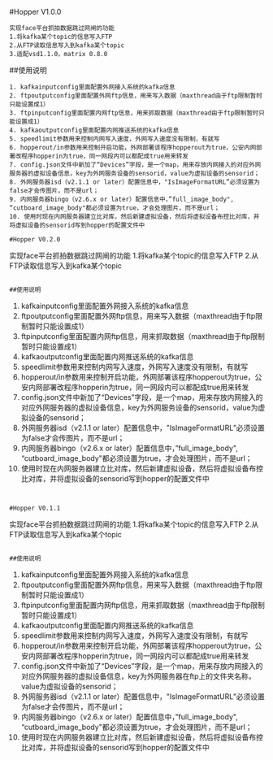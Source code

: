 
#Hopper V1.0.0
```
实现face平台抓拍数据跳过网闸的功能
1.将kafka某个topic的信息写入FTP
2.从FTP读取信息写入到kafka某个topic
3.适配vsd1.1.0，matrix 0.8.0
```

##使用说明
```
1. kafkainputconfig里面配置外网接入系统的kafka信息
2. ftpoutputconfig里面配置外网ftp信息，用来写入数据（maxthread由于ftp限制暂时只能设置成1）
3. ftpinputconfig里面配置内网ftp信息，用来抓取数据（maxthread由于ftp限制暂时只能设置成1）
4. kafkaoutputconfig里面配置内网推送系统的kafka信息
5. speedlimit参数用来控制内网写入速度，外网写入速度没有限制，有就写
6. hopperout/in参数用来控制开启功能，外网部署该程序hopperout为true，公安内网部署改程序hopperin为true，同一网段内可以都配成true用来转发
7. config.json文件中新加了“Devices”字段，是一个map，用来存放内网接入的对应外网服务器的虚拟设备信息，key为外网服务设备的sensorid，value为虚拟设备的sensorid；
8. 外网服务器isd（v2.1.1 or later）配置信息中，"IsImageFormatURL”必须设置为false才会传图片，而不是url；
9. 内网服务器bingo（v2.6.x or later）配置信息中，”full_image_body", “cutboard_image_body"都必须设置为true，才会处理图片，而不是url；
10. 使用时现在内网服务器建立比对库，然后新建虚拟设备，然后将虚拟设备布控比对库，并将虚拟设备的sensorid写到hopper的配置文件中

#Hopper V0.2.0
```
实现face平台抓拍数据跳过网闸的功能
1.将kafka某个topic的信息写入FTP
2.从FTP读取信息写入到kafka某个topic
```

##使用说明
```
1. kafkainputconfig里面配置外网接入系统的kafka信息
2. ftpoutputconfig里面配置外网ftp信息，用来写入数据（maxthread由于ftp限制暂时只能设置成1）
3. ftpinputconfig里面配置内网ftp信息，用来抓取数据（maxthread由于ftp限制暂时只能设置成1）
4. kafkaoutputconfig里面配置内网推送系统的kafka信息
5. speedlimit参数用来控制内网写入速度，外网写入速度没有限制，有就写
6. hopperout/in参数用来控制开启功能，外网部署该程序hopperout为true，公安内网部署改程序hopperin为true，同一网段内可以都配成true用来转发
7. config.json文件中新加了“Devices”字段，是一个map，用来存放内网接入的对应外网服务器的虚拟设备信息，key为外网服务设备的sensorid，value为虚拟设备的sensorid；
8. 外网服务器isd（v2.1.1 or later）配置信息中，"IsImageFormatURL”必须设置为false才会传图片，而不是url；
9. 内网服务器bingo（v2.6.x or later）配置信息中，”full_image_body", “cutboard_image_body"都必须设置为true，才会处理图片，而不是url；
10. 使用时现在内网服务器建立比对库，然后新建虚拟设备，然后将虚拟设备布控比对库，并将虚拟设备的sensorid写到hopper的配置文件中
```


#Hopper V0.1.1
```
实现face平台抓拍数据跳过网闸的功能
1.将kafka某个topic的信息写入FTP
2.从FTP读取信息写入到kafka某个topic
```

##使用说明
```
1. kafkainputconfig里面配置外网接入系统的kafka信息
2. ftpoutputconfig里面配置外网ftp信息，用来写入数据（maxthread由于ftp限制暂时只能设置成1）
3. ftpinputconfig里面配置内网ftp信息，用来抓取数据（maxthread由于ftp限制暂时只能设置成1）
4. kafkaoutputconfig里面配置内网推送系统的kafka信息
5. speedlimit参数用来控制内网写入速度，外网写入速度没有限制，有就写
6. hopperout/in参数用来控制开启功能，外网部署该程序hopperout为true，公安内网部署改程序hopperin为true，同一网段内可以都配成true用来转发
7. config.json文件中新加了“Devices”字段，是一个map，用来存放内网接入的对应外网服务器的虚拟设备信息，key为外网服务器在ftp上的文件夹名称，value为虚拟设备的sensorid；
8. 外网服务器isd（v2.1.1 or later）配置信息中，"IsImageFormatURL”必须设置为false才会传图片，而不是url；
9. 内网服务器bingo（v2.6.x or later）配置信息中，”full_image_body", “cutboard_image_body"都必须设置为true，才会处理图片，而不是url；
10. 使用时现在内网服务器建立比对库，然后新建虚拟设备，然后将虚拟设备布控比对库，并将虚拟设备的sensorid写到hopper的配置文件中
```
